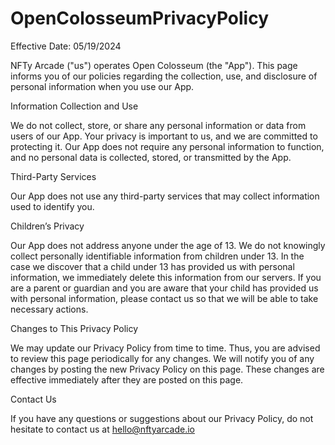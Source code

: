 # OpenColosseumPrivacyPolicy

Effective Date: 05/19/2024

NFTy Arcade ("us") operates Open Colosseum (the "App"). This page informs you of our policies regarding the collection, use, and disclosure of personal information when you use our App.

Information Collection and Use

We do not collect, store, or share any personal information or data from users of our App. Your privacy is important to us, and we are committed to protecting it. Our App does not require any personal information to function, and no personal data is collected, stored, or transmitted by the App.

Third-Party Services

Our App does not use any third-party services that may collect information used to identify you.

Children’s Privacy

Our App does not address anyone under the age of 13. We do not knowingly collect personally identifiable information from children under 13. In the case we discover that a child under 13 has provided us with personal information, we immediately delete this information from our servers. If you are a parent or guardian and you are aware that your child has provided us with personal information, please contact us so that we will be able to take necessary actions.

Changes to This Privacy Policy

We may update our Privacy Policy from time to time. Thus, you are advised to review this page periodically for any changes. We will notify you of any changes by posting the new Privacy Policy on this page. These changes are effective immediately after they are posted on this page.

Contact Us

If you have any questions or suggestions about our Privacy Policy, do not hesitate to contact us at hello@nftyarcade.io
